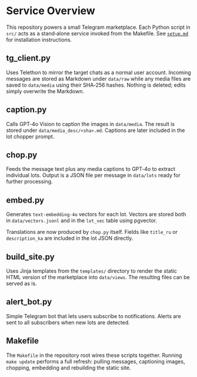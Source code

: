 # Service Overview

This repository powers a small Telegram marketplace.  Each Python script in
`src/` acts as a stand‑alone service invoked from the Makefile.  See
[`setup.md`](setup.md) for installation instructions.

## tg_client.py
Uses Telethon to mirror the target chats as a normal user account.  Incoming
messages are stored as Markdown under `data/raw` while any media files are saved
to `data/media` using their SHA‑256 hashes.  Nothing is deleted; edits simply
overwrite the Markdown.

## caption.py
Calls GPT‑4o Vision to caption the images in `data/media`.  The result is stored
under `data/media_desc/<sha>.md`.  Captions are later included in the lot
chopper prompt.

## chop.py
Feeds the message text plus any media captions to GPT‑4o to extract individual
lots.  Output is a JSON file per message in `data/lots` ready for further
processing.

## embed.py
Generates `text-embedding-4o` vectors for each lot.  Vectors are stored both in
`data/vectors.jsonl` and in the `lot_vec` table using pgvector.

Translations are now produced by `chop.py` itself.  Fields like
`title_ru` or `description_ka` are included in the lot JSON directly.

## build_site.py
Uses Jinja templates from the `templates/` directory to render the static HTML
version of the marketplace into `data/views`.  The resulting files can be served
as is.

## alert_bot.py
Simple Telegram bot that lets users subscribe to notifications.  Alerts are sent
to all subscribers when new lots are detected.

## Makefile
The `Makefile` in the repository root wires these scripts together.  Running
`make update` performs a full refresh: pulling messages, captioning images,
chopping, embedding and rebuilding the static site.
